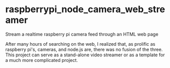 # raspberrypi_node_camera_web_streamer
Stream a realtime raspberry pi camera feed through an HTML web page

After many hours of searching on the web, I realized that, as prolific as raspberry pi's, cameras, and node.js are, there was no fusion of the three. This project can serve as a stand-alone video streamer or as a template for a much more complicated project.

